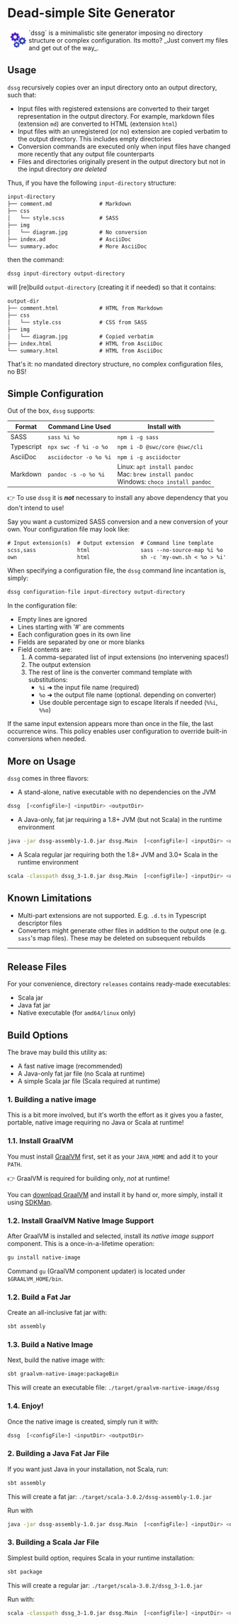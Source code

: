 # Dead-simple Site Generator

<img alt="dssg" src="src/test/resources/logo.png" style="float: left;">
`dssg` is a minimalistic site generator imposing no directory structure or complex configuration. Its motto? _Just  
convert my files and get out of the way_.

## Usage

`dssg` recursively copies over an input directory onto an output directory, such that:

- Input files with registered extensions are converted to their target representation in the output directory. For 
  example, markdown files  (extension `md`) are converted to HTML (extension `html`)
- Input files with an unregistered (or no) extension are copied verbatim to the output directory. This includes 
  empty directories
- Conversion commands are executed only when input files have changed more recently that any output file counterparts
- Files and directories originally present in the output directory but not in the input directory _are deleted_

Thus, if you have the following `input-directory` structure:

```
input-directory
├── comment.md               # Markdown
├── css
│   └── style.scss           # SASS
├── img
│   └── diagram.jpg          # No conversion
├── index.ad                 # AsciiDoc
└── summary.adoc             # More AsciiDoc
```

then the command:

```bash
dssg input-directory output-directory
```

will [re]build `output-directory` (creating it if needed) so that it contains:

```
output-dir
├── comment.html             # HTML from Markdown
├── css
│   └── style.css            # CSS from SASS
├── img
│   └── diagram.jpg          # Copied verbatim
├── index.html               # HTML from AsciiDoc
└── summary.html             # HTML from AsciiDoc
```

That's it: no mandated directory structure, no complex configuration files, no BS!

## Simple Configuration

Out of the box, `dssg` supports:

| Format | Command Line Used | Install with |
| ------ | ----------------- | ------------ |
| SASS   | `sass %i %o`  | `npm i -g sass` |
| Typescript | `npx swc -f %i -o %o` | `npm i -D @swc/core @swc/cli` |
| AsciiDoc | `asciidoctor -o %o %i` | `npm i -g asciidoctor` |
| Markdown | `pandoc -s -o %o %i` | Linux:&#9;&#9;&#9;`apt install pandoc` <br>Mac:&#9;&#9;&#9;`brew install pandoc` <br>Windows:&#9;`choco install pandoc` |

👉 To use `dssg` it is _**not**_ necessary to install any above dependency that you don't intend to use!

Say you want a customized SASS conversion and a new conversion of your own. Your configuration file may look like:

```
# Input extension(s)  # Output extension  # Command line template
scss,sass             html                sass --no-source-map %i %o
own                   html                sh -c 'my-own.sh < %o > %i'
```

When specifying a configuration file, the `dssg` command line incantation is, simply:

```bash
dssg configuration-file input-directory output-directory
```

In the configuration file:

- Empty lines are ignored
- Lines starting with '#' are comments
- Each configuration goes in its own line
- Fields are separated by one or more blanks
- Field contents are:
  1. A comma-separated list of input extensions (no intervening spaces!)
  2. The output extension
  3. The rest of line is the converter command template with substitutions:
     - `%i` ➜ the input file name (required)
     - `%o` ➜ the output file name (optional. depending on converter)
     - Use double percentage sign to escape literals if needed (`%%i`, `%%o`)

If the same input extension appears more than once in the file, the last occurrence wins. This policy enables user 
configuration to override built-in conversions when needed.

## More on Usage

`dssg` comes in three flavors:

- A stand-alone, native executable with no dependencies on the JVM
```bash
dssg  [<configFile>] <inputDir> <outputDir>
```
- A Java-only, fat jar requiring a 1.8+ JVM  (but not Scala) in the runtime environment
```bash
java -jar dssg-assembly-1.0.jar dssg.Main  [<configFile>] <inputDir> <outputDir>
```
- A Scala regular jar requiring both the 1.8+ JVM and 3.0+ Scala in the runtime environment
```bash
scala -classpath dssg_3-1.0.jar dssg.Main  [<configFile>] <inputDir> <outputDir>
```

## Known Limitations

- Multi-part extensions are not supported. E.g. `.d.ts` in Typescript descriptor files
- Converters might generate other files in addition to the output one (e.g. `sass`'s map files). These may be deleted 
  on subsequent rebuilds

___
## Release Files

For your convenience, directory `releases` contains ready-made executables:

- Scala jar
- Java fat jar
- Native executable (for `amd64/linux` only)

## Build Options

The brave may build this utility as:

- A fast native image (recommended)
- A Java-only fat jar file (no Scala at runtime)
- A simple Scala jar file (Scala required at runtime)

### 1. Building a native image

This is a bit more involved, but it's worth the effort as it gives you a faster, portable, native image requiring no Java or Scala at runtime!

### 1.1. Install GraalVM

You must install [GraalVM](https://www.graalvm.org) first, set it as your `JAVA_HOME` and add it to your `PATH`.

👉 GraalVM is required for building only, _not_ at runtime!

You can [download GraalVM](https://www.graalvm.org/downloads/) and install it by hand or, more simply, install it using
[SDKMan](https://sdkman.io).

### 1.2. Install GraalVM Native Image Support

After GraalVM is installed and selected, install its _native image support_ component. This is a once-in-a-lifetime 
operation:

```bash
gu install native-image
```

Command `gu` (GraalVM component updater) is located under `$GRAALVM_HOME/bin`.

### 1.2. Build a Fat Jar

Create an all-inclusive fat jar with:

```bash
sbt assembly
```

### 1.3. Build a Native Image

Next, build the native image with:

```bash
sbt graalvm-native-image:packageBin
```

This will create an executable file: `./target/graalvm-nartive-image/dssg`

### 1.4. Enjoy!

Once the native image is created, simply run it with:

```bash
dssg  [<configFile>] <inputDir> <outputDir>
```

### 2. Building a Java Fat Jar File

If you want just Java in your installation, not Scala, run:

```bash
sbt assembly
```

This will create a fat jar: `./target/scala-3.0.2/dssg-assembly-1.0.jar`

Run with

```bash
java -jar dssg-assembly-1.0.jar dssg.Main  [<configFile>] <inputDir> <outputDir>
```

### 3. Building a Scala Jar File

Simplest build option, requires Scala in your runtime installation:

```bash
sbt package
```

This will create a regular jar: `./target/scala-3.0.2/dssg_3-1.0.jar`

Run with:

```bash
scala -classpath dssg_3-1.0.jar dssg.Main  [<configFile>] <inputDir> <outputDir>
```
